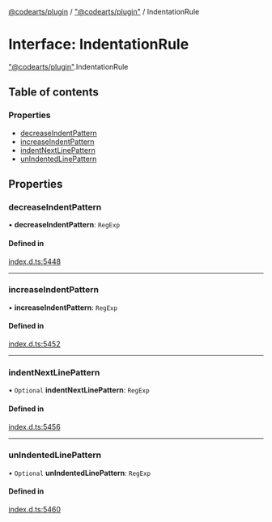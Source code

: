 [@codearts/plugin](../README.md) / ["@codearts/plugin"](../modules/_codearts_plugin_.md) / IndentationRule

# Interface: IndentationRule

["@codearts/plugin"](../modules/_codearts_plugin_.md).IndentationRule

## Table of contents

### Properties

- [decreaseIndentPattern](codearts_plugin_.IndentationRule.md#decreaseindentpattern)
- [increaseIndentPattern](codearts_plugin_.IndentationRule.md#increaseindentpattern)
- [indentNextLinePattern](codearts_plugin_.IndentationRule.md#indentnextlinepattern)
- [unIndentedLinePattern](codearts_plugin_.IndentationRule.md#unindentedlinepattern)

## Properties

### decreaseIndentPattern

• **decreaseIndentPattern**: `RegExp`

#### Defined in

[index.d.ts:5448](https://github.com/huaweicloud/cloudide-plugin-api/blob/a4193a8/index.d.ts#L5448)

___

### increaseIndentPattern

• **increaseIndentPattern**: `RegExp`

#### Defined in

[index.d.ts:5452](https://github.com/huaweicloud/cloudide-plugin-api/blob/a4193a8/index.d.ts#L5452)

___

### indentNextLinePattern

• `Optional` **indentNextLinePattern**: `RegExp`

#### Defined in

[index.d.ts:5456](https://github.com/huaweicloud/cloudide-plugin-api/blob/a4193a8/index.d.ts#L5456)

___

### unIndentedLinePattern

• `Optional` **unIndentedLinePattern**: `RegExp`

#### Defined in

[index.d.ts:5460](https://github.com/huaweicloud/cloudide-plugin-api/blob/a4193a8/index.d.ts#L5460)
